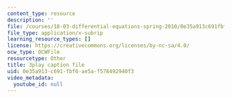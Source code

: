 ```yaml
---
content_type: resource
description: ''
file: /courses/18-03-differential-equations-spring-2010/0e35a913c691fbf6ae5af578492940f3_3ejfkMHr_DE.srt
file_type: application/x-subrip
learning_resource_types: []
license: https://creativecommons.org/licenses/by-nc-sa/4.0/
ocw_type: OCWFile
resourcetype: Other
title: 3play caption file
uid: 0e35a913-c691-fbf6-ae5a-f578492940f3
video_metadata:
  youtube_id: null
---
```

